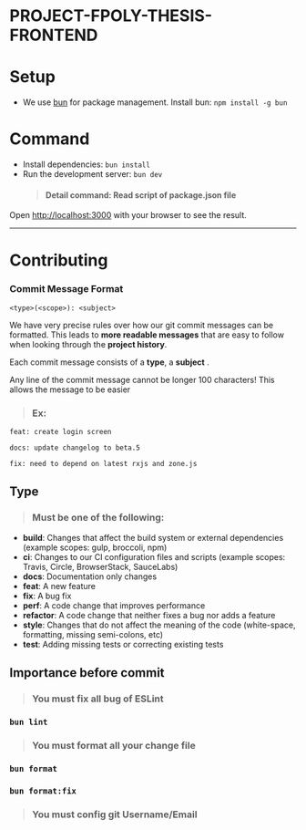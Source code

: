 # <strong> PROJECT-FPOLY-THESIS-FRONTEND </strong>

# Setup

- We use [bun](https://bun.sh/) for package management. Install bun: `npm install -g bun`

# Command

- Install dependencies: `bun install`
- Run the development server: `bun dev`
  > #### Detail command: Read script of package.json file

Open [http://localhost:3000](http://localhost:3000) with your browser to see the result.

---

# Contributing

### <strong>Commit Message Format</strong>

```
<type>(<scope>): <subject>
```

We have very precise rules over how our git commit messages can be formatted. This leads to **more
readable messages** that are easy to follow when looking through the **project history**.

Each commit message consists of a **type**, a **subject** .

Any line of the commit message cannot be longer 100 characters! This allows the message to be easier

> ### Ex:

```
feat: create login screen
```

```
docs: update changelog to beta.5
```

```
fix: need to depend on latest rxjs and zone.js
```

## Type

> ### Must be one of the following:

- **build**: Changes that affect the build system or external dependencies (example scopes: gulp, broccoli, npm)
- **ci**: Changes to our CI configuration files and scripts (example scopes: Travis, Circle, BrowserStack, SauceLabs)
- **docs**: Documentation only changes
- **feat**: A new feature
- **fix**: A bug fix
- **perf**: A code change that improves performance
- **refactor**: A code change that neither fixes a bug nor adds a feature
- **style**: Changes that do not affect the meaning of the code (white-space, formatting, missing semi-colons, etc)
- **test**: Adding missing tests or correcting existing tests

## Importance before commit

> ### <strong>You must fix all bug of ESLint </strong>

### `bun lint`

> ### <strong>You must format all your change file </strong>

### `bun format`

### `bun format:fix`

> ### <strong>You must config git Username/Email</strong>
